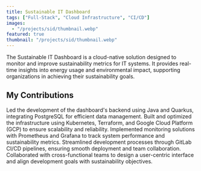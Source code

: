 ```yaml
---
title: Sustainable IT Dashboard
tags: ["Full-Stack", "Cloud Infrastructure", "CI/CD"]
images:
  - "/projects/sid/thumbnail.webp"
featured: true
thumbnail: "/projects/sid/thumbnail.webp"
---
```


The Sustainable IT Dashboard is a cloud-native solution designed to monitor and improve sustainability metrics for IT systems. It provides real-time insights into energy usage and environmental impact, supporting organizations in achieving their sustainability goals.

## My Contributions

Led the development of the dashboard's backend using Java and Quarkus, integrating PostgreSQL for efficient data management. Built and optimized the infrastructure using Kubernetes, Terraform, and Google Cloud Platform (GCP) to ensure scalability and reliability. Implemented monitoring solutions with Prometheus and Grafana to track system performance and sustainability metrics. Streamlined development processes through GitLab CI/CD pipelines, ensuring smooth deployment and team collaboration. Collaborated with cross-functional teams to design a user-centric interface and align development goals with sustainability objectives.